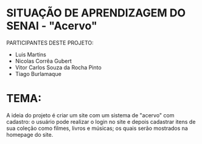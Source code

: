 # SITUAÇÃO DE APRENDIZAGEM DO SENAI - "Acervo"
PARTICIPANTES DESTE PROJETO:
- Luis Martins
- Nicolas Corrêa Gubert
- Vitor Carlos Souza da Rocha Pinto
- Tiago Burlamaque

# TEMA:
A ideia do projeto é criar um site com um sistema de "acervo" com cadastro: o usuário pode realizar o login no site e depois cadastrar itens de sua coleção como filmes, livros e músicas; os quais serão mostrados na homepage do site.
